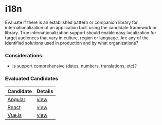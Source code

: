 # i18n

Evaluate if there is an established pattern or companion library for internationalization of an application built using the candidate framework or library. True internationalization support should enable easy localization for target audiences that vary in culture, region or language. Are any of the identified solutions used in production and by what organizations?

### Considerations:

- Is support comprehensive (dates, numbers, translations, etc)? 


### Evaluated Candidates

| Candidate           | Details               |
| ------------------- | --------------------- |
| [Angular](/angular) | [view](/angular/i18n) |
| [React](/react)    | [view](/react/i18n)   |
| [Vue.js](/vuejs)    | [view](/vuejs/i18n)   |

